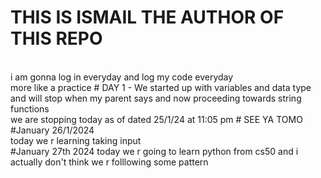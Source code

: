 # THIS IS ISMAIL THE AUTHOR OF THIS REPO
<br>
i am gonna log in everyday and log my code everyday 
<br>
more like a practice 
# DAY 1 - 
We started up with variables and data type and will stop when my parent says and now proceeding towards string functions 
<br>
we are stopping today as of dated 25/1/24 at 11:05 pm
# SEE YA TOMO
#January 26/1/2024 
<br>
today we r learning taking input 
<br>
#January 27th 2024
today we r going to learn python from cs50 and i actually don't think we r folllowing some pattern 
